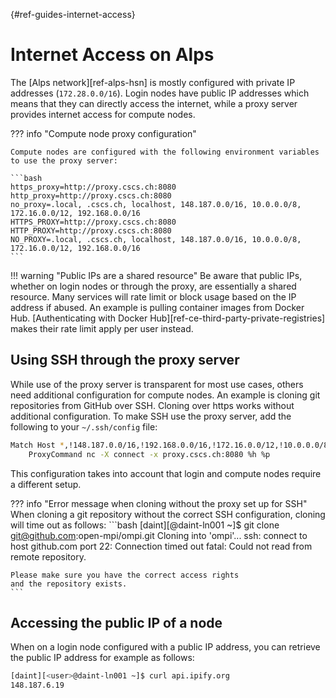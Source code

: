 [](){#ref-guides-internet-access}
# Internet Access on Alps

The [Alps network][ref-alps-hsn] is mostly configured with private IP addresses (`172.28.0.0/16`).
Login nodes have public IP addresses which means that they can directly access the internet, while a proxy server provides internet access for compute nodes.

??? info "Compute node proxy configuration"

    Compute nodes are configured with the following environment variables to use the proxy server:
    
    ```bash
    https_proxy=http://proxy.cscs.ch:8080
    http_proxy=http://proxy.cscs.ch:8080
    no_proxy=.local, .cscs.ch, localhost, 148.187.0.0/16, 10.0.0.0/8, 172.16.0.0/12, 192.168.0.0/16
    HTTPS_PROXY=http://proxy.cscs.ch:8080
    HTTP_PROXY=http://proxy.cscs.ch:8080
    NO_PROXY=.local, .cscs.ch, localhost, 148.187.0.0/16, 10.0.0.0/8, 172.16.0.0/12, 192.168.0.0/16
    ```

!!! warning "Public IPs are a shared resource"
    Be aware that public IPs, whether on login nodes or through the proxy, are essentially a shared resource.
    Many services will rate limit or block usage based on the IP address if abused.
    An example is pulling container images from Docker Hub.
    [Authenticating with Docker Hub][ref-ce-third-party-private-registries] makes their rate limit apply per user instead.

## Using SSH through the proxy server 

While use of the proxy server is transparent for most use cases, others need additional configuration for compute nodes.
An example is cloning git repositories from GitHub over SSH.
Cloning over https works without additional configuration.
To make SSH use the proxy server, add the following to your `~/.ssh/config` file:

```bash
Match Host *,!148.187.0.0/16,!192.168.0.0/16,!172.16.0.0/12,!10.0.0.0/8 exec "hostname -I | grep -vqF 148.187."
    ProxyCommand nc -X connect -x proxy.cscs.ch:8080 %h %p
```

This configuration takes into account that login and compute nodes require a different setup.

??? info "Error message when cloning without the proxy set up for SSH"
    When cloning a git repository without the correct SSH configuration, cloning will time out as follows:
    ```bash
    [daint][<user>@daint-ln001 ~]$ git clone git@github.com:open-mpi/ompi.git
    Cloning into 'ompi'...
    ssh: connect to host github.com port 22: Connection timed out
    fatal: Could not read from remote repository.

    Please make sure you have the correct access rights
    and the repository exists.
    ```

## Accessing the public IP of a node

When on a login node configured with a public IP address, you can retrieve the public IP address for example as follows:

```bash
[daint][<user>@daint-ln001 ~]$ curl api.ipify.org
148.187.6.19
```
